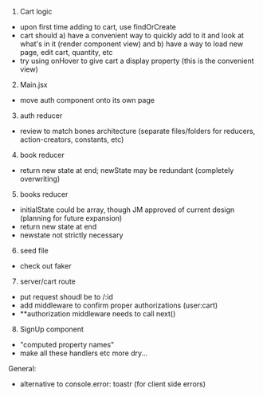 1) Cart logic
  - upon first time adding to cart, use findOrCreate
  - cart should a) have a convenient way to quickly add to it and look at what's in it (render component view) and b) have a way to load new page, edit cart, quantity, etc
  - try using onHover to give cart a display property (this is the convenient view)
2) Main.jsx
  - move auth component onto its own page
3) auth reducer
  - review to match bones architecture (separate files/folders for reducers, action-creators, constants, etc)
4) book reducer
  - return new state at end; newState may be redundant (completely overwriting)
5) books reducer
  - initialState could be array, though JM approved of current design (planning for future expansion)
  - return new state at end
  - newstate not strictly necessary
6) seed file
  - check out faker
7) server/cart route
  - put request shoudl be to /:id
  - add middleware to confirm proper authorizations (user:cart)
  - **authorization middleware needs to call next()
8) SignUp component
  - "computed property names"
  - make all these handlers etc more dry...

General:
  - alternative to console.error: toastr (for client side errors)



